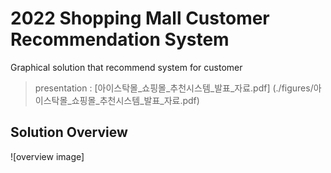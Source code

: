 # 2022 Shopping Mall Customer Recommendation System  
Graphical solution that recommend system for customer  

> presentation : [아이스탁몰_쇼핑몰_추천시스템_발표_자료.pdf] (./figures/아이스탁몰_쇼핑몰_추천시스템_발표_자료.pdf)  

## Solution Overview
![overview image]
